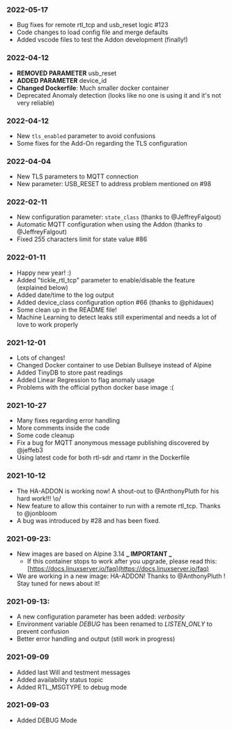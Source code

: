 ### 2022-05-17

- Bug fixes for remote rtl_tcp and usb_reset logic #123
- Code changes to load config file and merge defaults
- Added vscode files to test the Addon development (finally!)

### 2022-04-12

- **REMOVED PARAMETER** usb_reset
- **ADDED PARAMETER** device_id
- **Changed Dockerfile**: Much smaller docker container
- Deprecated Anomaly detection (looks like no one is using it and it's not very reliable)

### 2022-04-12

- New `tls_enabled` parameter to avoid confusions
- Some fixes for the Add-On regarding the TLS configuration

### 2022-04-04

- New TLS parameters to MQTT connection
- New parameter: USB_RESET to address problem mentioned on #98

### 2022-02-11

- New configuration parameter: `state_class` (thanks to @JeffreyFalgout)
- Automatic MQTT configuration when using the Addon (thanks to @JeffreyFalgout)
- Fixed 255 characters limit for state value #86

### 2022-01-11

- Happy new year! :)
- Added "tickle_rtl_tcp" parameter to enable/disable the feature (explained below)
- Added date/time to the log output
- Added device_class configuration option #66 (thanks to @phidauex)
- Some clean up in the README file!
- Machine Learning to detect leaks still experimental and needs a lot of love to work properly

### 2021-12-01

- Lots of changes!
- Changed Docker container to use Debian Bullseye instead of Alpine
- Added TinyDB to store past readings
- Added Linear Regression to flag anomaly usage
- Problems with the official python docker base image :(

### 2021-10-27

- Many fixes regarding error handling
- More comments inside the code
- Some code cleanup
- Fix a bug for MQTT anonymous message publishing discovered by @jeffeb3
- Using latest code for both rtl-sdr and rtamr in the Dockerfile

### 2021-10-12

- The HA-ADDON is working now! A shout-out to @AnthonyPluth for his hard work!!! \o/
- New feature to allow this container to run with a remote rtl_tcp. Thanks to @jonbloom
- A bug was introduced by #28 and has been fixed.

### 2021-09-23:

- New images are based on Alpine 3.14 **_ IMPORTANT _**
  - If this container stops to work after you upgrade, please read this: [https://docs.linuxserver.io/faq](https://docs.linuxserver.io/faq)
- We are working in a new image: HA-ADDON! Thanks to @AnthonyPluth ! Stay tuned for news about it!

### 2021-09-13:

- A new configuration parameter has been added: _verbosity_
- Environment variable _DEBUG_ has been renamed to _LISTEN_ONLY_ to prevent confusion
- Better error handling and output (still work in progress)

### 2021-09-09

- Added last Will and testment messages
- Added availability status topic
- Added RTL_MSGTYPE to debug mode

### 2021-09-03

- Added DEBUG Mode
